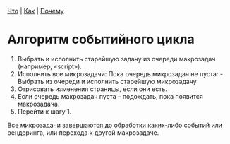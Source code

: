 [Что](./what.md) | [Как](./how.md) | [Почему](./why.md)

# Алгоритм событийного цикла

1. Выбрать и исполнить старейшую задачу из очереди макрозадач (например, «script»).
2. Исполнить все микрозадачи:
Пока очередь микрозадач не пуста: - Выбрать из очереди и исполнить старейшую микрозадачу
3. Отрисовать изменения страницы, если они есть.
4. Если очередь макрозадач пуста – подождать, пока появится макрозадача.
5. Перейти к шагу 1.

Все микрозадачи завершаются до обработки каких-либо событий или рендеринга, или перехода к другой макрозадаче.